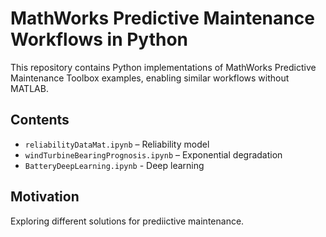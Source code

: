 # MathWorks Predictive Maintenance Workflows in Python

This repository contains Python implementations of MathWorks Predictive Maintenance Toolbox examples, enabling similar workflows without MATLAB.

## Contents

- `reliabilityDataMat.ipynb` – Reliability model
- `windTurbineBearingPrognosis.ipynb` – Exponential degradation 
- `BatteryDeepLearning.ipynb` - Deep learning


## Motivation

Exploring different solutions for prediictive maintenance.
